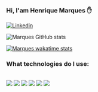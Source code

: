 ### Hi, I'am Henrique Marques ✋
[![Linkedin](https://img.shields.io/badge/LinkedIn-0077B5?style=for-the-badge&logo=linkedin&logoColor=white)](https://www.linkedin.com/in/henrique-marques-1a1140199/)

![Marques GitHub stats](https://github-readme-stats.vercel.app/api?username=Henrique123-Marques&show_icons=true&theme=dracula)

[![Marques wakatime stats](https://github-readme-stats.vercel.app/api/wakatime?username=henrique123-marques)](https://github.com/anuraghazra/github-readme-stats)

### What technologies do I use:
<div style = "display_block"><br/>
   <img src="https://cdn.jsdelivr.net/gh/devicons/devicon/icons/html5/html5-original.svg" width: "40" height: "40"/>
   <img src="https://cdn.jsdelivr.net/gh/devicons/devicon/icons/css3/css3-original.svg" width: "40" height: "40"/>
   <img src="https://cdn.jsdelivr.net/gh/devicons/devicon/icons/javascript/javascript-original.svg" width: "40" height: "40"/>
   <img src="https://cdn.jsdelivr.net/gh/devicons/devicon/icons/python/python-original.svg" width: "40" height: "40"/>
   <img src="https://cdn.jsdelivr.net/gh/devicons/devicon/icons/django/django-plain.svg" width: "40" height: "40"/>       
   <img src=https://cdn.jsdelivr.net/gh/devicons/devicon/icons/wordpress/wordpress-plain.svg" width: "40" height: "40"/>       
</div>

